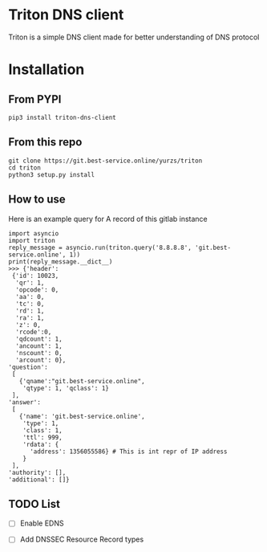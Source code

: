 # Triton DNS client
Triton is a simple DNS client made for better understanding of DNS protocol

# Installation
## From PYPI

`pip3 install triton-dns-client`

## From this repo

`git clone https://git.best-service.online/yurzs/triton`  
`cd triton`  
`python3 setup.py install` 

## How to use

Here is an example query for A record of this gitlab instance
```
import asyncio
import triton
reply_message = asyncio.run(triton.query('8.8.8.8', 'git.best-service.online', 1))
print(reply_message.__dict__)
>>> {'header':
 {'id': 10023,
  'qr': 1,
  'opcode': 0,
  'aa': 0,
  'tc': 0,
  'rd': 1,
  'ra': 1,
  'z': 0,
  'rcode':0,
  'qdcount': 1,
  'ancount': 1,
  'nscount': 0,
  'arcount': 0},
'question':
 [
   {'qname':"git.best-service.online",
    'qtype': 1, 'qclass': 1}
 ],
'answer': 
 [
   {'name': 'git.best-service.online',
    'type': 1,
    'class': 1,
    'ttl': 999,
    'rdata': {
      'address': 1356055586} # This is int repr of IP address
    }
 ],
'authority': [],
'additional': []}
``` 

## TODO List
- [ ] Enable EDNS
- [ ] Add DNSSEC Resource Record types


